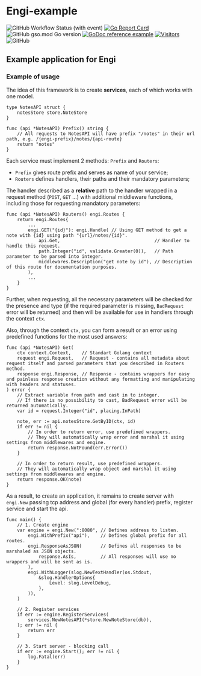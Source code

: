 # Engi-example

![GitHub Workflow Status (with event)](https://img.shields.io/github/actions/workflow/status/kliuchnikovv/engi-example/go.yml?style=for-the-badge)
[![Go Report Card](https://goreportcard.com/badge/github.com/kliuchnikovv/engi-example?style=for-the-badge)](https://goreportcard.com/report/github.com/kliuchnikovv/engi-example)
![GitHub gso.mod Go version](https://img.shields.io/github/go-mod/go-version/kliuchnikovv/engi-example?style=for-the-badge)
[![GoDoc reference example](https://img.shields.io/badge/godoc-reference-blue.svg?style=for-the-badge)](https://pkg.go.dev/github.com/kliuchnikovv/engi-example)
[![Visitors](https://api.visitorbadge.io/api/visitors?path=https%3A%2F%2Fgithub.com%2Fkliuchnikovv%2Fengi-example&label=Views&labelColor=%23697689&countColor=%23555555)](https://visitorbadge.io/status?path=https%3A%2F%2Fgithub.com%2Fkliuchnikovv%2Fengi-example)
![GitHub](https://img.shields.io/github/license/kliuchnikovv/engi-example?style=for-the-badge)


## Example application for Engi

### Example of usage

The idea of this framework is to create **services**, each of which works with one model.

```golang
type NotesAPI struct {
	notesStore store.NoteStore
}

func (api *NotesAPI) Prefix() string {
	// All requests to NotesAPI will have prefix "/notes" in their url path, e.g. /{engi-prefix}/notes/{api-route}
    return "notes"
}
```

Each service must implement 2 methods: `Prefix` and `Routers`:

- `Prefix` gives route prefix and serves as name of your service;
- `Routers` defines handlers, their paths and their mandatory parameters;

The handler described as a **relative** path to the handler wrapped in a request method (`POST`, `GET` ...<!--(godoc link?)-->)
with additional middleware functions, including those for requesting mandatory parameters:

```golang
func (api *NotesAPI) Routers() engi.Routes {
	return engi.Routes{
        ...
        engi.GET("{id}"): engi.Handle( // Using GET method to get a note with {id} using path "{url}/notes/{id}".
			api.Get,                                   // Handler to handle this request.
			path.Integer("id", validate.Greater(0)),   // Path parameter to be parsed into integer.
			middlewares.Description("get note by id"), // Description of this route for documentation purposes.
		),
        ...
    }
}
```

Further, when requesting, all the necessary parameters will be checked for the presence and type (if the required parameter is missing, `BadRequest` error will be returned) and then will be available for use in handlers through the context `ctx`. <!--(godoc link?)-->

Also, through the context `ctx`<!--(godoc link?)-->, you can form a result or an error using predefined functions for the most used answers:

```golang
func (api *NotesAPI) Get(
	ctx context.Context,    // Standart Golang context
	request engi.Request,   // Request - contains all metadata about request itself and parsed parameters that you described in Routers method.
	response engi.Response, // Response - contains wrappers for easy and painless response creation without any formatting and manipulating with headers and statuses.
) error {
	// Extract variable from path and cast in to integer.
	// If there is no possibility to cast, BadRequest error will be returned automatically.
	var id = request.Integer("id", placing.InPath) 

	note, err := api.notesStore.GetByID(ctx, id)
	if err != nil {
		// In order to return error, use predefined wrappers.
		// They will automatically wrap error and marshal it using settings from middlewares and engine.
		return response.NotFound(err.Error())
	}

	// In order to return result, use predefined wrappers.
	// They will automatically wrap object and marshal it using settings from middlewares and engine.
	return response.OK(note)
}
```

As a result, to create an application, it remains to create server with `engi.New` passing tcp address and global (for every handler) prefix, register service and start the api.

```golang
func main() {
	// 1. Create engine
	var engine = engi.New(":8080", // Defines address to listen.
		engi.WithPrefix("api"),    // Defines global prefix for all routes.
		engi.ResponseAsJSON(       // Defines all responses to be marshaled as JSON objects.
			response.AsIs,         // All responses will use no wrappers and will be sent as is.
		),
		engi.WithLogger(slog.NewTextHandler(os.Stdout,
			&slog.HandlerOptions{
				Level: slog.LevelDebug,
			},
		)),
	)

	// 2. Register services
	if err := engine.RegisterServices(
		services.NewNotesAPI(*store.NewNoteStore(db)),
	); err != nil {
		return err
	}

	// 3. Start server - blocking call
	if err := engine.Start(); err != nil {
		log.Fatal(err)
	}
}
```

